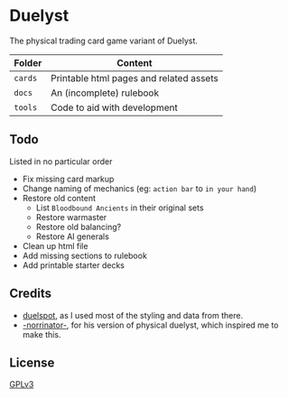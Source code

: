 # Duelyst

The physical trading card game variant of Duelyst.

**Folder** | **Content**
---------- | ---------------------------------------
`cards`    | Printable html pages and related assets
`docs`     | An (incomplete) rulebook
`tools`    | Code to aid with development

## Todo

Listed in no particular order

- Fix missing card markup
- Change naming of mechanics (eg: `action bar` to `in your hand`)
- Restore old content
  - List `Bloodbound Ancients` in their original sets
  - Restore warmaster
  - Restore old balancing?
  - Restore AI generals
- Clean up html file
- Add missing sections to rulebook
- Add printable starter decks

## Credits

- [duelspot](https://duelspot.com), as I used most of the styling and data from
  there.
- [-norrinator-](https://www.reddit.com/user/-Norrinator-/), for his version of
  physical duelyst, which inspired me to make this.

## License

[GPLv3](https://www.gnu.org/licenses/gpl-3.0.en.html)
